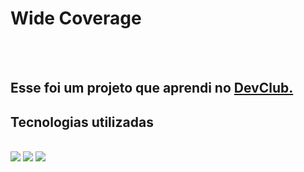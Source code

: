 <h1>Wide Coverage</h1>
<BR>
<BR>
<h2>Esse foi um projeto que aprendi no <a href="https://rodolfomori.com.br/devclub">DevClub.</a></h2>

<h2>Tecnologias utilizadas</h2>
<br>
<img src="https://img.shields.io/badge/HTML5-E34F26?style=for-the-badge&logo=html5&logoColor=white"/>

<img src="https://img.shields.io/badge/CSS3-1572B6?style=for-the-badge&logo=css3&logoColor=white"/>

<img src="https://github.com/HericksonSavelli/Wide-Coverage/blob/master/wide%20coverage%20pc.png?raw=true"/>


